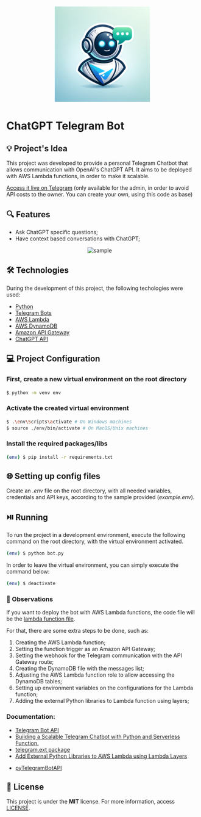 <h1 align="center"><img alt="ChatGPT Telegram Bot" title="ChatGPT Telegram Bot" src=".github/logo.png" width="250" /></h1>

# ChatGPT Telegram Bot

## 💡 Project's Idea

This project was developed to provide a personal Telegram Chatbot that allows communication with OpenAI's ChatGPT API. It aims to be deployed with AWS Lambda functions, in order to make it scalable.

[Access it live on Telegram](https://t.me/personal_telegram_chatgpt_bot) (only available for the admin, in order to avoid API costs to the owner. You can create your own, using this code as base)

## 🔍 Features

* Ask ChatGPT specific questions;
* Have context based conversations with ChatGPT;

<p align="center">
    <img src=".github/sample.gif" alt="sample" />&emsp;
</p>

## 🛠 Technologies

During the development of this project, the following techologies were used:

- [Python](https://www.python.org/)
- [Telegram Bots](https://core.telegram.org/bots)
- [AWS Lambda](https://aws.amazon.com/pt/lambda/)
- [AWS DynamoDB](https://aws.amazon.com/pt/dynamodb/)
- [Amazon API Gateway](https://aws.amazon.com/pt/api-gateway/)
- [ChatGPT API](https://openai.com/blog/introducing-chatgpt-and-whisper-apis)

## 💻 Project Configuration

### First, create a new virtual environment on the root directory

```bash
$ python -m venv env
```

### Activate the created virtual environment

```bash
$ .\env\Scripts\activate # On Windows machines
$ source ./env/bin/activate # On MacOS/Unix machines
```

### Install the required packages/libs

```bash
(env) $ pip install -r requirements.txt
```

## 🌐 Setting up config files

Create an *.env* file on the root directory, with all needed variables, credentials and API keys, according to the sample provided (*example.env*).

## ⏯️ Running

To run the project in a development environment, execute the following command on the root directory, with the virtual environment activated.

```bash
(env) $ python bot.py
```

In order to leave the virtual environment, you can simply execute the command below:

```bash
(env) $ deactivate
```

### 👀 Observations

If you want to deploy the bot with AWS Lambda functions, the code file will be the [lambda function file](./lambda_function.py).

For that, there are some extra steps to be done, such as:

1. Creating the AWS Lambda function;
2. Setting the function trigger as an Amazon API Gateway;
3. Setting the webhook for the Telegram communication with the API Gateway route;
4. Creating the DynamoDB file with the messages list;
5. Adjusting the AWS Lambda function role to allow accessing the DynamoDB tables;
6. Setting up environment variables on the configurations for the Lambda function;
7. Adding the external Python libraries to Lambda function using layers;

### Documentation:
* [Telegram Bot API](https://core.telegram.org/bots/api)
* [Building a Scalable Telegram Chatbot with Python and Serverless Function.](https://awstip.com/building-a-scalable-telegram-chatbot-with-python-and-serverless-function-eed20902ac1f)
* [telegram.ext package](https://python-telegram-bot.readthedocs.io/en/stable/telegram.ext.html)
* [Add External Python Libraries to AWS Lambda using Lambda Layers](https://www.linkedin.com/pulse/add-external-python-libraries-aws-lambda-using-layers-gabe-olokun/)
- [pyTelegramBotAPI](https://github.com/eternnoir/pyTelegramBotAPI)

## 📄 License

This project is under the **MIT** license. For more information, access [LICENSE](./LICENSE).
